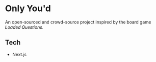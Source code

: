 # Only You'd
An open-sourced and crowd-source project inspired by the board game *Loaded Questions*.

## Tech
 - Next.js
